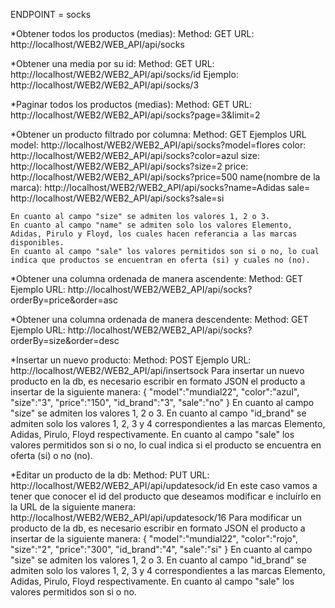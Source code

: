 
ENDPOINT = socks

*Obtener todos los productos (medias): 
    Method: GET
    URL: http://localhost/WEB2/WEB_API/api/socks 

*Obtener una media por su id: 
    Method: GET 
    URL: http://localhost/WEB2/WEB2_API/api/socks/id
    Ejemplo: http://localhost/WEB2/WEB2_API/api/socks/3

*Paginar todos los productos (medias): 
    Method: GET
    URL: http://localhost/WEB2/WEB2_API/api/socks?page=3&limit=2

*Obtener un producto filtrado por columna:
    Method: GET
    Ejemplos URL
    model: http://localhost/WEB2/WEB2_API/api/socks?model=flores 
    color: http://localhost/WEB2/WEB2_API/api/socks?color=azul 
    size: http://localhost/WEB2/WEB2_API/api/socks?size=2 
    price: http://localhost/WEB2/WEB2_API/api/socks?price=500 
    name(nombre de la marca): http://localhost/WEB2/WEB2_API/api/socks?name=Adidas
    sale= http://localhost/WEB2/WEB2_API/api/socks?sale=si

    En cuanto al campo "size" se admiten los valores 1, 2 o 3.
    En cuanto al campo "name" se admiten solo los valores Elemento, Adidas, Pirulo y Floyd, los cuales hacen referancia a las marcas disponibles.
    En cuanto al campo "sale" los valores permitidos son si o no, lo cual indica que productos se encuentran en oferta (si) y cuales no (no).

*Obtener una columna ordenada de manera ascendente: 
    Method: GET
    Ejemplo URL: http://localhost/WEB2/WEB2_API/api/socks?orderBy=price&order=asc

*Obtener una columna ordenada de manera descendente: 
    Method: GET
    Ejemplo URL: http://localhost/WEB2/WEB2_API/api/socks?orderBy=size&order=desc

*Insertar un nuevo producto:
    Method: POST
    Ejemplo URL: http://localhost/WEB2/WEB2_API/api/insertsock
    Para insertar un nuevo producto en la db, es necesario escribir en formato JSON el producto a insertar de la siguiente manera:
    {
    "model":"mundial22",
    "color":"azul",
    "size":"3",
    "price":"150",
    "id_brand":"3",
    "sale":"no"
    }
    En cuanto al campo "size" se admiten los valores 1, 2 o 3.
    En cuanto al campo "id_brand" se admiten solo los valores 1, 2, 3 y 4 correspondientes a las marcas Elemento, Adidas, Pirulo, Floyd respectivamente.
   En cuanto al campo "sale" los valores permitidos son si o no, lo cual indica si el producto se encuentra en oferta (si) o no (no).

*Editar un producto de la db:
    Method: PUT
    URL: http://localhost/WEB2/WEB2_API/api/updatesock/id
    En este caso vamos a tener que conocer el id del producto que deseamos modificar e incluírlo en la URL de la siguiente manera: http://localhost/WEB2/WEB2_API/api/updatesock/16
    Para modificar un producto de la db, es necesario escribir en formato JSON el producto a insertar de la siguiente manera:
     {
    "model":"mundial22",
    "color":"rojo",
    "size":"2",
    "price":"300",
    "id_brand":"4",
    "sale":"si"
    }
    En cuanto al campo "size" se admiten los valores 1, 2 o 3.
    En cuanto al campo "id_brand" se admiten solo los valores 1, 2, 3 y 4 correspondientes a las marcas Elemento, Adidas, Pirulo, Floyd respectivamente.
    En cuanto al campo "sale" los valores permitidos son si o no.
